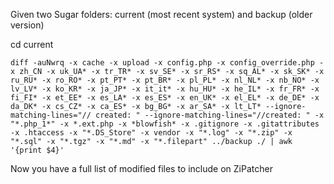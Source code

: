 Given two Sugar folders: current (most recent system) and backup (older version)


cd current


```diff -auNwrq -x cache -x upload -x config.php -x config_override.php -x zh_CN -x uk_UA* -x tr_TR* -x sv_SE* -x sr_RS* -x sq_AL* -x sk_SK* -x ru_RU* -x ro_RO* -x pt_PT* -x pt_BR* -x pl_PL* -x nl_NL* -x nb_NO* -x lv_LV* -x ko_KR* -x ja_JP* -x it_it* -x hu_HU* -x he_IL* -x fr_FR* -x fi_FI* -x et_EE* -x es_LA* -x es_ES* -x en_UK* -x el_EL* -x de_DE* -x da_DK* -x cs_CZ* -x ca_ES* -x bg_BG* -x ar_SA* -x lt_LT* --ignore-matching-lines="// created: " --ignore-matching-lines="//created: " -x "*.php_1*" -x *.ext.php -x *blowfish* -x .gitignore -x .gitattributes -x .htaccess -x "*.DS_Store" -x vendor -x "*.log" -x "*.zip" -x "*.sql" -x "*.tgz" -x "*.md" -x "*.filepart" ../backup ./ | awk '{print $4}'```


Now you have a full list of modified files to include on ZiPatcher
